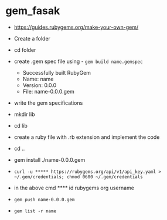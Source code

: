 # gem_fasak

* https://guides.rubygems.org/make-your-own-gem/


* Create a folder
* cd folder
* create .gem spec file using  - `gem build name.gemspec`
  * Successfully built RubyGem
  * Name: name
  * Version: 0.0.0
  * File: name-0.0.0.gem
* write the gem specifications
* mkdir lib
* cd lib
* create a ruby file with .rb extension and implement the code
* cd ..
* gem install ./name-0.0.0.gem
* `curl -u ***** https://rubygems.org/api/v1/api_key.yaml > ~/.gem/credentials; chmod 0600 ~/.gem/credentials`
* in the above cmd **** id rubygems org username
* `gem push name-0.0.0.gem`
* `gem list -r name`
